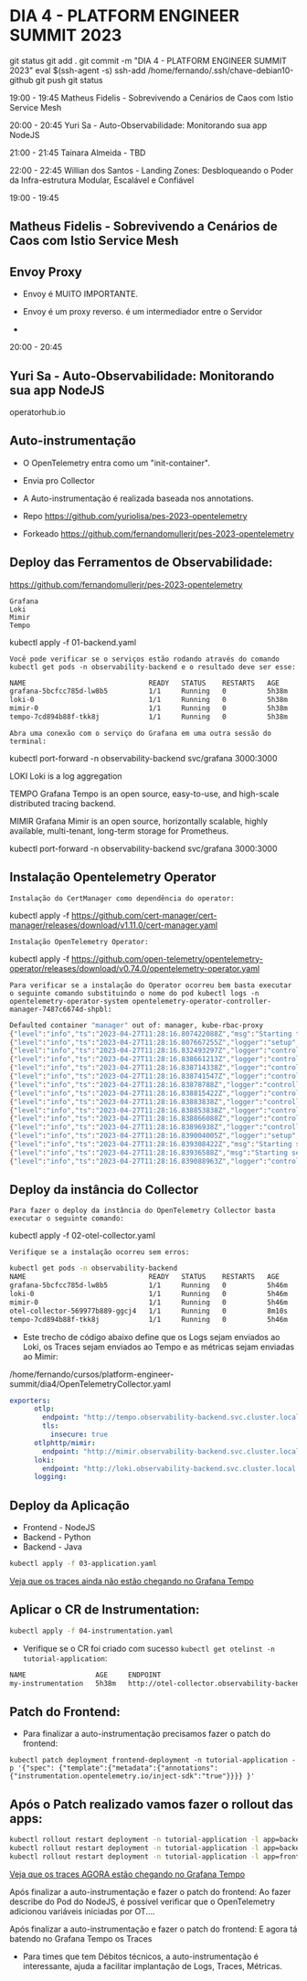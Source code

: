 

# DIA 4 - PLATFORM ENGINEER SUMMIT 2023

git status
git add .
git commit -m "DIA 4 - PLATFORM ENGINEER SUMMIT 2023"
eval $(ssh-agent -s)
ssh-add /home/fernando/.ssh/chave-debian10-github
git push
git status



19:00 - 19:45
Matheus Fidelis - Sobrevivendo a Cenários de Caos com Istio Service Mesh

20:00 - 20:45
Yuri Sa - Auto-Observabilidade: Monitorando sua app NodeJS

21:00 - 21:45
Tainara Almeida - TBD

22:00 - 22:45
Willian dos Santos - Landing Zones: Desbloqueando o Poder da Infra-estrutura Modular, Escalável e Confiável







19:00 - 19:45
## Matheus Fidelis - Sobrevivendo a Cenários de Caos com Istio Service Mesh

## Envoy Proxy

- Envoy é MUITO IMPORTANTE.

- Envoy é um proxy reverso.
é um intermediador entre o Servidor

- 









20:00 - 20:45
## Yuri Sa - Auto-Observabilidade: Monitorando sua app NodeJS

operatorhub.io

## Auto-instrumentação

- O OpenTelemetry entra como um "init-container".

- Envia pro Collector


- A Auto-instrumentação é realizada baseada nos annotations.

- Repo
https://github.com/yuriolisa/pes-2023-opentelemetry



- Forkeado
https://github.com/fernandomullerjr/pes-2023-opentelemetry





## Deploy das Ferramentos de Observabilidade:

https://github.com/fernandomullerjr/pes-2023-opentelemetry

    Grafana
    Loki
    Mimir
    Tempo

kubectl apply -f 01-backend.yaml

    Você pode verificar se o serviços estão rodando através do comando kubectl get pods -n observability-backend e o resultado deve ser esse:
~~~~bash
NAME                              READY   STATUS    RESTARTS   AGE
grafana-5bcfcc785d-lw8b5          1/1     Running   0          5h38m
loki-0                            1/1     Running   0          5h38m
mimir-0                           1/1     Running   0          5h38m
tempo-7cd894b88f-tkk8j            1/1     Running   0          5h38m
~~~~

    Abra uma conexão com o serviço do Grafana em uma outra sessão do terminal:

kubectl port-forward -n observability-backend svc/grafana 3000:3000



LOKI
Loki is a log aggregation

TEMPO
Grafana Tempo is an open source, easy-to-use, and high-scale distributed tracing backend. 

MIMIR
Grafana Mimir is an open source, horizontally scalable, highly available, multi-tenant, long-term storage for Prometheus.





kubectl port-forward -n observability-backend svc/grafana 3000:3000





## Instalação Opentelemetry Operator

    Instalação do CertManager como dependência do operator:

kubectl apply -f https://github.com/cert-manager/cert-manager/releases/download/v1.11.0/cert-manager.yaml

    Instalação OpenTelemetry Operator:

kubectl apply -f https://github.com/open-telemetry/opentelemetry-operator/releases/download/v0.74.0/opentelemetry-operator.yaml

    Para verificar se a instalação do Operator ocorreu bem basta executar o seguinte comando substituindo o nome do pod kubectl logs -n opentelemetry-operator-system opentelemetry-operator-controller-manager-7487c6674d-shpbl:

~~~~bash
Defaulted container "manager" out of: manager, kube-rbac-proxy
{"level":"info","ts":"2023-04-27T11:28:16.807422088Z","msg":"Starting the OpenTelemetry Operator","opentelemetry-operator":"0.74.0","opentelemetry-collector":"ghcr.io/open-telemetry/opentelemetry-collector-releases/opentelemetry-collector:0.74.0","opentelemetry-targetallocator":"ghcr.io/open-telemetry/opentelemetry-operator/target-allocator:0.74.0","operator-opamp-bridge":"ghcr.io/open-telemetry/opentelemetry-operator/operator-opamp-bridge:0.74.0","auto-instrumentation-java":"ghcr.io/open-telemetry/opentelemetry-operator/autoinstrumentation-java:1.23.0","auto-instrumentation-nodejs":"ghcr.io/open-telemetry/opentelemetry-operator/autoinstrumentation-nodejs:0.34.0","auto-instrumentation-python":"ghcr.io/open-telemetry/opentelemetry-operator/autoinstrumentation-python:0.36b0","auto-instrumentation-dotnet":"ghcr.io/open-telemetry/opentelemetry-operator/autoinstrumentation-dotnet:0.6.0","build-date":"2023-03-29T11:22:05Z","go-version":"go1.20.2","go-arch":"arm64","go-os":"linux","labels-filter":[]}
{"level":"info","ts":"2023-04-27T11:28:16.807667255Z","logger":"setup","msg":"the env var WATCH_NAMESPACE isn't set, watching all namespaces"}
{"level":"info","ts":"2023-04-27T11:28:16.832493297Z","logger":"controller-runtime.metrics","msg":"Metrics server is starting to listen","addr":"127.0.0.1:8080"}
{"level":"info","ts":"2023-04-27T11:28:16.838661213Z","logger":"controller-runtime.builder","msg":"Registering a mutating webhook","GVK":"opentelemetry.io/v1alpha1, Kind=OpenTelemetryCollector","path":"/mutate-opentelemetry-io-v1alpha1-opentelemetrycollector"}
{"level":"info","ts":"2023-04-27T11:28:16.838714338Z","logger":"controller-runtime.webhook","msg":"Registering webhook","path":"/mutate-opentelemetry-io-v1alpha1-opentelemetrycollector"}
{"level":"info","ts":"2023-04-27T11:28:16.838741547Z","logger":"controller-runtime.builder","msg":"Registering a validating webhook","GVK":"opentelemetry.io/v1alpha1, Kind=OpenTelemetryCollector","path":"/validate-opentelemetry-io-v1alpha1-opentelemetrycollector"}
{"level":"info","ts":"2023-04-27T11:28:16.83878788Z","logger":"controller-runtime.webhook","msg":"Registering webhook","path":"/validate-opentelemetry-io-v1alpha1-opentelemetrycollector"}
{"level":"info","ts":"2023-04-27T11:28:16.838815422Z","logger":"controller-runtime.builder","msg":"Registering a mutating webhook","GVK":"opentelemetry.io/v1alpha1, Kind=Instrumentation","path":"/mutate-opentelemetry-io-v1alpha1-instrumentation"}
{"level":"info","ts":"2023-04-27T11:28:16.83883838Z","logger":"controller-runtime.webhook","msg":"Registering webhook","path":"/mutate-opentelemetry-io-v1alpha1-instrumentation"}
{"level":"info","ts":"2023-04-27T11:28:16.838853838Z","logger":"controller-runtime.builder","msg":"Registering a validating webhook","GVK":"opentelemetry.io/v1alpha1, Kind=Instrumentation","path":"/validate-opentelemetry-io-v1alpha1-instrumentation"}
{"level":"info","ts":"2023-04-27T11:28:16.838866088Z","logger":"controller-runtime.webhook","msg":"Registering webhook","path":"/validate-opentelemetry-io-v1alpha1-instrumentation"}
{"level":"info","ts":"2023-04-27T11:28:16.83896938Z","logger":"controller-runtime.webhook","msg":"Registering webhook","path":"/mutate-v1-pod"}
{"level":"info","ts":"2023-04-27T11:28:16.839004005Z","logger":"setup","msg":"starting manager"}
{"level":"info","ts":"2023-04-27T11:28:16.839308422Z","msg":"Starting server","path":"/metrics","kind":"metrics","addr":"127.0.0.1:8080"}
{"level":"info","ts":"2023-04-27T11:28:16.83936588Z","msg":"Starting server","kind":"health probe","addr":"[::]:8081"}
{"level":"info","ts":"2023-04-27T11:28:16.839088963Z","logger":"controller-runtime.webhook.webhooks","msg":"Starting webhook server"}
~~~~




## Deploy da instância do Collector

    Para fazer o deploy da instância do OpenTelemetry Collector basta executar o seguinte comando:

kubectl apply -f 02-otel-collector.yaml

    Verifique se a instalação ocorreu sem erros:

~~~~bash
kubectl get pods -n observability-backend
NAME                              READY   STATUS    RESTARTS   AGE
grafana-5bcfcc785d-lw8b5          1/1     Running   0          5h46m
loki-0                            1/1     Running   0          5h46m
mimir-0                           1/1     Running   0          5h46m
otel-collector-569977b889-ggcj4   1/1     Running   0          8m10s
tempo-7cd894b88f-tkk8j            1/1     Running   0          5h46m
~~~~



- Este trecho de código abaixo define que os Logs sejam enviados ao Loki, os Traces sejam enviados ao Tempo e as métricas sejam enviadas ao Mimir:

/home/fernando/cursos/platform-engineer-summit/dia4/OpenTelemetryCollector.yaml

~~~~YAML
exporters:
      otlp:
        endpoint: "http://tempo.observability-backend.svc.cluster.local:55680"
        tls:
          insecure: true
      otlphttp/mimir:
        endpoint: "http://mimir.observability-backend.svc.cluster.local:8080/otlp"
      loki:
        endpoint: "http://loki.observability-backend.svc.cluster.local:3100/loki/api/v1/push"
      logging:
~~~~






## Deploy da Aplicação 

  - Frontend - NodeJS
  - Backend - Python
  - Backend - Java

````bash
kubectl apply -f 03-application.yaml
````

[Veja que os traces ainda não estão chegando no Grafana Tempo](http://localhost:3000/grafana/explore?orgId=1&left=%7B%22datasource%22:%22tempo%22,%22queries%22:%5B%7B%22refId%22:%22A%22,%22datasource%22:%7B%22type%22:%22tempo%22,%22uid%22:%22tempo%22%7D,%22queryType%22:%22nativeSearch%22,%22serviceName%22:%22backend2-deployment%22%7D,%7B%22refId%22:%22B%22,%22datasource%22:%7B%22type%22:%22tempo%22,%22uid%22:%22tempo%22%7D,%22queryType%22:%22traceId%22%7D%5D,%22range%22:%7B%22from%22:%22now-1h%22,%22to%22:%22now%22%7D%7D
)

## Aplicar o CR de Instrumentation:
````bash
kubectl apply -f 04-instrumentation.yaml
````

- Verifique se o CR foi criado com sucesso `kubectl get otelinst -n tutorial-application`:
````bash
NAME                 AGE     ENDPOINT                                                             SAMPLER                    SAMPLER ARG
my-instrumentation   5h38m   http://otel-collector.observability-backend.svc.cluster.local:4317   parentbased_traceidratio   1
````

## Patch do Frontend:
- Para finalizar a auto-instrumentação precisamos fazer o patch do frontend:
````batch
kubectl patch deployment frontend-deployment -n tutorial-application -p '{"spec": {"template":{"metadata":{"annotations":{"instrumentation.opentelemetry.io/inject-sdk":"true"}}}} }'
````

## Após o Patch realizado vamos fazer o rollout das apps: 
````bash
kubectl rollout restart deployment -n tutorial-application -l app=backend1
kubectl rollout restart deployment -n tutorial-application -l app=backend2
kubectl rollout restart deployment -n tutorial-application -l app=frontend

````

[Veja que os traces AGORA estão chegando no Grafana Tempo](http://localhost:3000/grafana/explore?orgId=1&left=%7B%22datasource%22:%22tempo%22,%22queries%22:%5B%7B%22refId%22:%22A%22,%22datasource%22:%7B%22type%22:%22tempo%22,%22uid%22:%22tempo%22%7D,%22queryType%22:%22nativeSearch%22,%22serviceName%22:%22backend2-deployment%22%7D,%7B%22refId%22:%22B%22,%22datasource%22:%7B%22type%22:%22tempo%22,%22uid%22:%22tempo%22%7D,%22queryType%22:%22traceId%22%7D%5D,%22range%22:%7B%22from%22:%22now-1h%22,%22to%22:%22now%22%7D%7D
)






Após finalizar a auto-instrumentação e fazer o patch do frontend:
Ao fazer describe do Pod do NodeJS, é possível verificar que o OpenTelemetry adicionou variáveis iniciadas por OT....
 

Após finalizar a auto-instrumentação e fazer o patch do frontend:
E agora tá batendo no Grafana Tempo os Traces
 




- Para times que tem Débitos técnicos, a auto-instrumentação é interessante, ajuda a facilitar implantação de Logs, Traces, Métricas.
